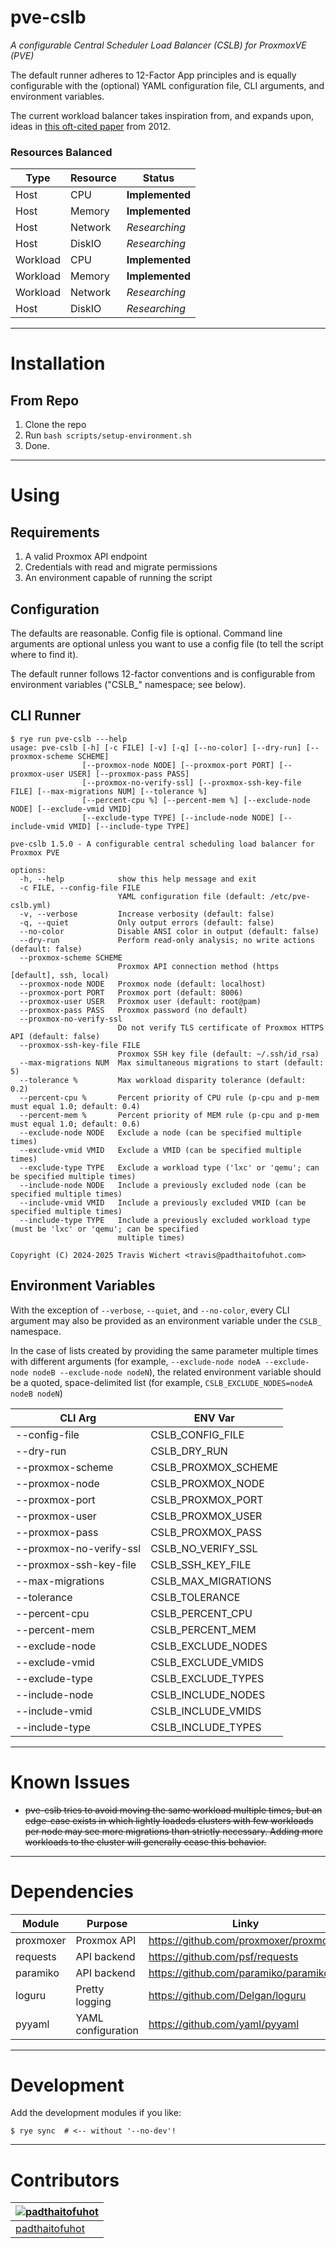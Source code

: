 # pve-cslb

_A configurable Central Scheduler Load Balancer (CSLB) for ProxmoxVE (PVE)_

The default runner adheres to 12-Factor App principles and is equally configurable with the (optional) YAML configuration file, CLI arguments, and environment variables.

The current workload balancer takes inspiration from, and expands upon, ideas in [this oft-cited paper](https://research.ijcaonline.org/volume46/number6/pxc3879263.pdf) from 2012.

### Resources Balanced

| **Type** | **Resource** | **Status**      |
|----------|--------------|-----------------|
| Host     | CPU          | **Implemented** |
| Host     | Memory       | **Implemented** |
| Host     | Network      | _Researching_   |
| Host     | DiskIO       | _Researching_   |
| Workload | CPU          | **Implemented** |
| Workload | Memory       | **Implemented** |
| Workload | Network      | _Researching_   |
| Host     | DiskIO       | _Researching_   |

---

# Installation

## From Repo

1. Clone the repo
2. Run `bash scripts/setup-environment.sh`
3. Done.

---

# Using

## Requirements

1. A valid Proxmox API endpoint
2. Credentials with read and migrate permissions
3. An environment capable of running the script

## Configuration

The defaults are reasonable. Config file is optional. Command line arguments are optional unless you want to use a config file (to tell the script where to find it).

The default runner follows 12-factor conventions and is configurable from environment variables ("CSLB_" namespace; see below).

## CLI Runner

```
$ rye run pve-cslb ---help
usage: pve-cslb [-h] [-c FILE] [-v] [-q] [--no-color] [--dry-run] [--proxmox-scheme SCHEME]
                [--proxmox-node NODE] [--proxmox-port PORT] [--proxmox-user USER] [--proxmox-pass PASS]
                [--proxmox-no-verify-ssl] [--proxmox-ssh-key-file FILE] [--max-migrations NUM] [--tolerance %]
                [--percent-cpu %] [--percent-mem %] [--exclude-node NODE] [--exclude-vmid VMID]
                [--exclude-type TYPE] [--include-node NODE] [--include-vmid VMID] [--include-type TYPE]

pve-cslb 1.5.0 - A configurable central scheduling load balancer for Proxmox PVE

options:
  -h, --help            show this help message and exit
  -c FILE, --config-file FILE
                        YAML configuration file (default: /etc/pve-cslb.yml)
  -v, --verbose         Increase verbosity (default: false)
  -q, --quiet           Only output errors (default: false)
  --no-color            Disable ANSI color in output (default: false)
  --dry-run             Perform read-only analysis; no write actions (default: false)
  --proxmox-scheme SCHEME
                        Proxmox API connection method (https [default], ssh, local)
  --proxmox-node NODE   Proxmox node (default: localhost)
  --proxmox-port PORT   Proxmox port (default: 8006)
  --proxmox-user USER   Proxmox user (default: root@pam)
  --proxmox-pass PASS   Proxmox password (no default)
  --proxmox-no-verify-ssl
                        Do not verify TLS certificate of Proxmox HTTPS API (default: false)
  --proxmox-ssh-key-file FILE
                        Proxmox SSH key file (default: ~/.ssh/id_rsa)
  --max-migrations NUM  Max simultaneous migrations to start (default: 5)
  --tolerance %         Max workload disparity tolerance (default: 0.2)
  --percent-cpu %       Percent priority of CPU rule (p-cpu and p-mem must equal 1.0; default: 0.4)
  --percent-mem %       Percent priority of MEM rule (p-cpu and p-mem must equal 1.0; default: 0.6)
  --exclude-node NODE   Exclude a node (can be specified multiple times)
  --exclude-vmid VMID   Exclude a VMID (can be specified multiple times)
  --exclude-type TYPE   Exclude a workload type ('lxc' or 'qemu'; can be specified multiple times)
  --include-node NODE   Include a previously excluded node (can be specified multiple times)
  --include-vmid VMID   Include a previously excluded VMID (can be specified multiple times)
  --include-type TYPE   Include a previously excluded workload type (must be 'lxc' or 'qemu'; can be specified
                        multiple times)

Copyright (C) 2024-2025 Travis Wichert <travis@padthaitofuhot.com>
```

## Environment Variables

With the exception of `--verbose`, `--quiet`, and `--no-color`, every CLI argument may also be provided as an
environment variable under the `CSLB_` namespace.

In the case of lists created by providing the same parameter multiple times with different arguments (for example,
`--exclude-node nodeA --exclude-node nodeB --exclude-node nodeN`), the related environment variable should be a quoted,
space-delimited list (for example,
`CSLB_EXCLUDE_NODES=nodeA nodeB nodeN`)

| CLI Arg                 | ENV Var             |
|-------------------------|---------------------|
| --config-file           | CSLB_CONFIG_FILE    |
| --dry-run               | CSLB_DRY_RUN        |
| --proxmox-scheme        | CSLB_PROXMOX_SCHEME |
| --proxmox-node          | CSLB_PROXMOX_NODE   |
| --proxmox-port          | CSLB_PROXMOX_PORT   |
| --proxmox-user          | CSLB_PROXMOX_USER   |
| --proxmox-pass          | CSLB_PROXMOX_PASS   |
| --proxmox-no-verify-ssl | CSLB_NO_VERIFY_SSL  |
| --proxmox-ssh-key-file  | CSLB_SSH_KEY_FILE   |
| --max-migrations        | CSLB_MAX_MIGRATIONS |
| --tolerance             | CSLB_TOLERANCE      |
| --percent-cpu           | CSLB_PERCENT_CPU    |
| --percent-mem           | CSLB_PERCENT_MEM    |
| --exclude-node          | CSLB_EXCLUDE_NODES  |
| --exclude-vmid          | CSLB_EXCLUDE_VMIDS  |
| --exclude-type          | CSLB_EXCLUDE_TYPES  |
| --include-node          | CSLB_INCLUDE_NODES  |
| --include-vmid          | CSLB_INCLUDE_VMIDS  |
| --include-type          | CSLB_INCLUDE_TYPES  |

---

# Known Issues

- ~~pve-cslb tries to avoid moving the same workload multiple times, but an edge-case exists in which lightly loadeds
  clusters with few workloads per node may see more migrations than strictly necessary. Adding more workloads to the
  cluster will generally cease this behavior.~~

---

# Dependencies

| Module    | Purpose            | Linky                                  |
|-----------|--------------------|----------------------------------------|
| proxmoxer | Proxmox API        | https://github.com/proxmoxer/proxmoxer |
| requests  | API backend        | https://github.com/psf/requests        |
| paramiko  | API backend        | https://github.com/paramiko/paramiko   |
| loguru    | Pretty logging     | https://github.com/Delgan/loguru       |
| pyyaml    | YAML configuration | https://github.com/yaml/pyyaml         |

---

# Development

Add the development modules if you like:

```shell
$ rye sync  # <-- without '--no-dev'!
```

---

# Contributors

| [![padthaitofuhot](https://github.com/padthaitofuhot.png?size=100)](https://github.com/padthaitofuhot) |
|--------------------------------------------------------------------------------------------------------|
| [padthaitofuhot](https://github.com/padthaitofuhot)                                                    |

